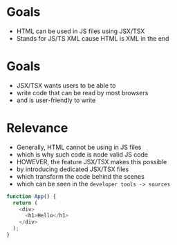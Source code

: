 # Goals

- HTML can be used in JS files using JSX/TSX
- Stands for JS/TS XML cause HTML is XML in the end

# Goals

- JSX/TSX wants users to be able to
- write code that can be read by most browsers
- and is user-friendly to write

# Relevance
- Generally, HTML cannot be using in JS files
- which is why such code is node valid JS code
- HOWEVER, the feature JSX/TSX makes this possible
- by introducing dedicated JSX/TSX files
- which transform the code behind the scenes
- which can be seen in the `developer tools -> sources`

```javascript
function App() {
  return (
    <div>
      <h1>Hello</h1>
    </div>
  );
}
```
